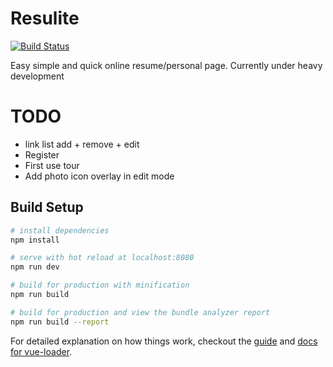 # Resulite

[![Build Status](https://travis-ci.org/NickolasBoyer/resulite.svg?branch=master)](https://travis-ci.org/NickolasBoyer/resulite)

Easy simple and quick online resume/personal page. Currently under heavy development

# TODO

- link list add + remove + edit
- Register
- First use tour
- Add photo icon overlay in edit mode

## Build Setup

``` bash
# install dependencies
npm install

# serve with hot reload at localhost:8080
npm run dev

# build for production with minification
npm run build

# build for production and view the bundle analyzer report
npm run build --report
```

For detailed explanation on how things work, checkout the [guide](http://vuejs-templates.github.io/webpack/) and [docs for vue-loader](http://vuejs.github.io/vue-loader).
